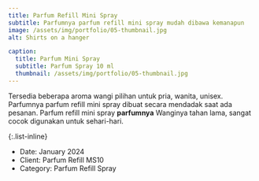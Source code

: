 ```yaml
---
title: Parfum Refill Mini Spray
subtitle: Parfumnya parfum refill mini spray mudah dibawa kemanapun
image: /assets/img/portfolio/05-thumbnail.jpg
alt: Shirts on a hanger

caption:
  title: Parfum Mini Spray
  subtitle: Parfum Spray 10 ml
  thumbnail: /assets/img/portfolio/05-thumbnail.jpg
---
```


Tersedia beberapa aroma wangi pilihan untuk pria, wanita, unisex.
Parfumnya parfum refill mini spray dibuat secara mendadak saat ada pesanan.
Parfum refill mini spray **parfumnya** Wanginya tahan lama, sangat cocok digunakan untuk sehari-hari.

{:.list-inline}

- Date: January 2024
- Client: Parfum Refill MS10
- Category: Parfum Refill Spray
